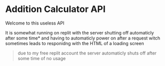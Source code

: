 # Addition Calculator API
Welcome to this useless API

It is somewhat running on replit with the server shutting off automaticly after some time* and having to automaticly power on after a request witch sometimes leads to responidng with the HTML of a loading screen

>due to my free replit account the server automaticly shuts off after some time of no usage